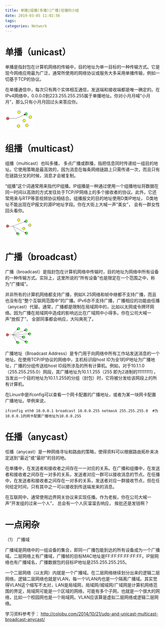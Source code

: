 ```yaml
---
title: 单播|组播(多播)|广播|任播的小结
date: 2019-03-05 11:02:56
tags:
categories: Network
---
```


# 单播（unicast）

单播是指封包在计算机网络的传输中，目的地址为单一目标的一种传输方式。它是现今网络应用最为广泛，通常所使用的网络协议或服务大多采用单播传输，例如一切基于TCP的协议。

在单播通信中，每次只有两个实体相互通信，发送端和接收端都是唯一确定的。在IPv4网络中，0.0.0.0到223.255.255.255属于单播地址。你对小月月喊“小月月”，那么只有小月月回过头来答应你。

![](/images/network_unicast_1_1.png)

# 组播（multicast）

组播（multicast）也叫多播， 多点广播或群播，指把信息同时传递给一组目的地址。它使用策略是最高效的，因为消息在每条网络链路上只需传递一次，而且只有在链路分叉的时候，消息才会被复制。

“组播”这个词通常用来指代IP组播。IP组播是一种通过使用一个组播地址将数据在同一时间以高效的方式发往处于TCP/IP网络上的多个接收者的协议。此外，它还常用来与RTP等音视频协议相结合。组播报文的目的地址使用D类IP地址， D类地址不能出现在IP报文的源IP地址字段。你在大街上大喊一声“美女”， 会有一群女性回头看你。

![](/images/network_multicast_1_1.png)

# 广播（broadcast）

广播（broadcast）是指封包在计算机网络中传输时，目的地址为网络中所有设备的一种传输方式。实际上，这里所说的“所有设备”也是限定在一个范围之中，称为“广播域”。

并非所有的计算机网络都支持广播，例如X.25网络和帧中继都不支持广播，而且也没有在“整个互联网范围中”的广播。IPv6亦不支持广播，广播相应的功能由任播（anycast）代替。通常，广播都是限制在局域网中的，比如以太网或令牌环网络。因为广播在局域网中造成的影响远比在广域网中小得多。你在公司大喊一声“放假了”， 全部同事都会响应，大叫爽死了。

![](/images/network_broadcast_1_1.png)

广播地址（Broadcast Address）是专门用于向网络中所有工作站发送消息的一个地址。在使用TCP/IP协议的网络中，主机标识段host ID为全1的IP地址为广播地址，广播的分组传送给host ID段所涉及的所有计算机。例如，对于10.1.1.0（255.255.255.0）网段，其广播地址为10.1.1.255（255 即为2进制的11111111），当发出一个目的地址为10.1.1.255的分组（封包）时，它将被分发给该网段上的所有计算机。

在Linux中是ifconfig可以查看一个网卡配置的广播地址，或者为某一块网卡配置广播地址。举例来说，

    ifconfig eth0 10.0.0.1 broadcast 10.0.0.255 netmask 255.255.255.0  #为10.0.0.1的网卡配置广播地址为10.0.0.255

# 任播（anycast）

任播（anycast）是一种网络寻址和路由的策略，使得资料可以根据路由拓朴来决定送到“最近”或“最好”的目的地。

在单播中，在发送者和接收者之间存在一一对应的关系。在广播和组播中，在发送者和接收者之间存在一对多的关系，发送者对应一群可以接收消息的节点。在任播中，在发送者和接收者之间存在一对多的关系，发送者对应一群接收节点，但在任何给定时间，只有其中之一可以接收到传送端发来的消息。

在互联网中，通常使用边界网关协议来实现任播。作为老板，你在公司大喊一声“开发组的过来一个人”， 总会有一个人灰溜溜去响应， 挨批还是发钱啊？

# 一点闲杂

（1） 广播域

广播域是网络中的一组设备的集合，即同一广播包能到达的所有设备成为一个广播域。二层网络上有广播域，广播帧的目标MAC地址是FF:FF:FF:FF:FF:FF。IP层网络也有广播域名，广播数据包的目标IP地址是255.255.255.255。

一个二层网络（以太网）内就是一个广播域。在二层网络继续划分出来的逻辑二层网络，逻辑二层网络也就是VLAN，每一个VLAN内也是一个隔离广播域。其实觉得VLAN这个缩写不太对，LAN是局域网，局域网/城域网/广域网是计算机网络范围的界定，局域网可能是一个区域的网络，可能有多个子网，也就是一个很大的网络，比如一个校园网也是一个局域网。VLAN应该算是虚拟二层网络或逻辑二层网络。


学习资料参考于：
http://colobu.com/2014/10/21/udp-and-unicast-multicast-broadcast-anycast/
